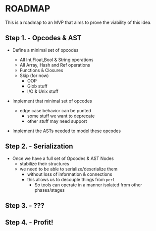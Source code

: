 <!----------------------------------------------------------------------------->
# ROADMAP
<!----------------------------------------------------------------------------->

This is a roadmap to an MVP that aims to prove the viability of this idea.

## Step 1. - Opcodes & AST

- Define a minimal set of opcodes
    - All Int,Float,Bool & String operations
    - All Array, Hash and Ref operations
    - Functions & Closures
    - Skip (for now)
        - OOP
        - Glob stuff
        - I/O & Unix stuff

- Implement that minimal set of opcodes
    - edge case behavior can be punted
        - some stuff we want to deprecate
        - other stuff may need support

- Implement the ASTs needed to model these opcodes

## Step 2. - Serialization

- Once we have a full set of Opcodes & AST Nodes
    - stabilize their structures
    - we need to be able to serialize/deserialize them
        - without loss of information & connections
        - this allows us to decouple things from `perl`
            - So tools can operate in a manner isolated from other phases/stages

## Step 3. - ???

## Step 4. - Profit!
